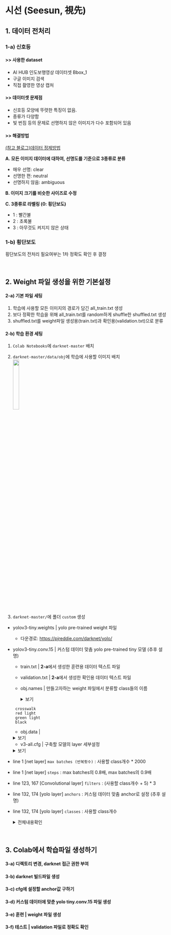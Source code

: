 # 시선 (Seesun, 視先) 

## 1. 데이터 전처리
###  1-a) 신호등
####   >>  사용한 dataset
- AI HUB 인도보행영상 데이터셋 Bbox_1
- 구글 이미지 검색
- 직접 촬영한 영상 캡처

####   >>  데이터셋 문제점
- 신호등 모양에 뚜렷한 특징이 없음.
- 종류가 다양함
- 빛 번짐 등의 문제로 선명하지 않은 이미지가 다수 포함되어 있음

#### >> 해결방법

[ (참고 블로그)데이터 정제방법](#https://crystalcube.co.kr/192) <br/>

**A. 모든 이미지 데이터에 대하여, 선명도를 기준으로 3종류로 분류**  <br/>
   -  매우 선명: clear
   -  선명한 편: neutral
   -  선명하지 않음: ambiguous

**B. 이미지 크기를 비슷한 사이즈로 수정** <br/>

**C. 3종류로 라벨링  (0: 횡단보도)** <br/> 
   - 1 : 빨간불
   - 2 : 초록불
   - 3 : 아무것도 켜지지 않은 상태

###  1-b) 횡단보도

횡단보도의 전처리 필요여부는  1차 정확도  확인 후 결정


<br/>

## 2. Weight 파일 생성을 위한 기본설정

#### 2-a) 기본 파일 세팅
1. 학습에 사용할 모든 이미지의 경로가 담긴 all_train.txt 생성
2. 보다 정확한 학습을 위해 all_train.txt를 random하게 shuffle한 shuffled.txt 생성
3. shuffled.txt를 weight파일 생성용(train.txt)과 확인용(validation.txt)으로 분류

#### 2-b) 학습 환경 세팅
1. `Colab Notebooks`에 `darknet-master` 배치

2. `darknet-master/data/obj`에 학습에 사용할 이미지 배치 <br/>
<img src="https://user-images.githubusercontent.com/62331803/91841952-21838500-ec8e-11ea-8d7a-880b441f3c4c.png" width="20%"> <br/>

3. `darknet-master/`에 폴더 `custom` 생성
  -  yolov3-tiny.weights | yolo pre-trained weight 파일<br/>
     - 다운경로: https://pjreddie.com/darknet/yolo/

- yolov3-tiny.conv.15 | 커스텀 데이터 맞춤 yolo pre-trained tiny 모델 (추후 설명)
 
  - train.txt | **2-a**에서 생성한 훈련용 데이터 텍스트 파일<br/>
 
  - validation.txt | **2-a**에서 생성한 확인용 데이터 텍스트 파일<br/>
  
  - obj.names | 만들고자하는 weight 파일에서 분류할 class들의 이름<br/>
    <details>
	    <summary>보기</summary>
	  
   ```
    crosswalk
	red light
	green light
	black
	```
	
  </details>
    
  - obj.data | <br/>

   <details>
	    <summary>보기</summary>  
	
  </details>

  - v3-all.cfg | 구축할 모델의 layer 세부설정 <br/>

   <details>
	    <summary>보기</summary>  

- line 1 [net layer] `max batches (반복횟수)`  : 사용할 class개수 * 2000
- line 1 [net layer] `steps` : max batches의 0.8배, max batches의 0.9배
- line 123, 167 [Convolutional layer] `filters` : (사용할 class개수 + 5) * 3
- line 132, 174 [yolo layer] `anchors` :  커스텀 데이터 맞춤 anchor로 설정 (추후 설명)
- line 132, 174 [yolo layer] `classes` : 사용할 class개수

   <details>
	    <summary>전체내용확인</summary>  
	
  </details>
	
  </details>

<br/>

## 3. Colab에서 학습파일 생성하기
#### 3-a) 디렉토리 변경, darknet 접근 권한 부여
#### 3-b) darknet 빌드파일 생성
#### 3-c) cfg에 설정할 anchor값 구하기
#### 3-d) 커스텀 데이터에 맞춘 yolo tiny.conv.15 파일 생성
#### 3-e) 훈련 | weight 파일 생성
#### 3-f)  테스트 | validation 파일로 정확도 확인



